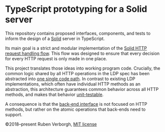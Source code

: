 # TypeScript prototyping for a Solid server
This repository contains proposed interfaces, components, and tests
to inform the design of a [Solid](https://github.com/solid/solid-spec/) server
in TypeScript.

Its main goal is a strict and modular implementation
of the [Solid HTTP request handling flow](https://github.com/solid/solid-architecture/blob/master/server/request-flow.md).
This flow was designed to ensure that
every decision for every HTTP request
is only made in one place.

This project translates those ideas into working program code.
Crucially, the common logic shared by all HTTP operations in the LDP spec
has been abstracted into
[one single code path](https://github.com/RubenVerborgh/solid-server-ts/blob/master/src/http/ResourceStoreRequestHandler.ts).
In contrast to existing LDP implementations,
which often have individual HTTP methods as an abstraction,
this architecture guarantees common behavior across all HTTP methods,
and makes that behavior [unit-testable](https://github.com/RubenVerborgh/solid-server-ts/blob/master/test/unit/http/ResourceStoreRequestHandler.ts).

A consequence is that the [back-end interface](https://github.com/RubenVerborgh/solid-server-ts/blob/master/src/ldp/ResourceStore.ts)
is not focused on HTTP methods,
but rather on the atomic operations that back-ends need to support.

©2018–present Ruben Verborgh,
[MIT license](https://github.com/RubenVerborgh/solid-server-ts/blob/master/LICENSE.md)
